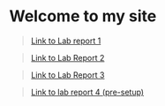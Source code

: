 # Welcome to my site
> [Link to Lab report 1](https://oaragonsotelo.github.io/cse15l-lab-reports/lab-report-1.html)

> [Link to Lab Report 2](https://oaragonsotelo.github.io/cse15l-lab-reports/lab-report-2.html)

> [Link to Lab Report 3](https://oaragonsotelo.github.io/cse15l-lab-reports/lab-report-3-week-6/lab-report-3.html)

> [Link to lab report 4 (pre-setup)]()